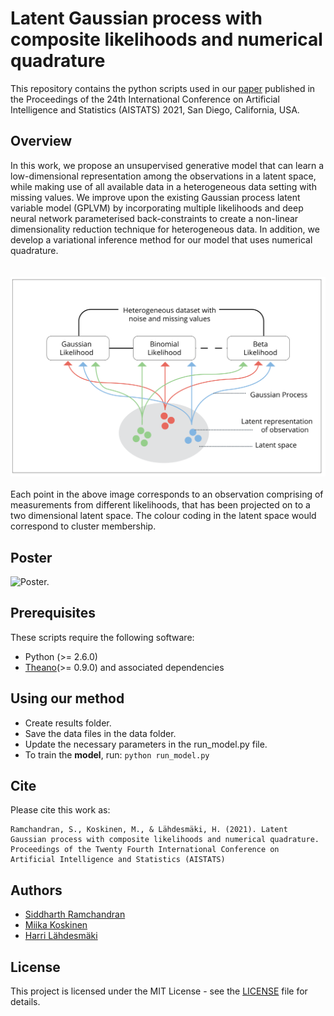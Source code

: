 Latent Gaussian process with composite likelihoods and numerical quadrature
===========================================================================================
This repository contains the python scripts used in our [paper](http://proceedings.mlr.press/v130/ramchandran21a.html) published in the Proceedings of the 24th International Conference on Artificial Intelligence and Statistics (AISTATS) 2021, San Diego, California, USA.

Overview
--------
In this work, we propose an unsupervised generative model that can learn a low-dimensional representation among the observations in a latent space, while making use of all available data in a heterogeneous data setting with missing values. We improve upon the existing Gaussian process latent variable model (GPLVM) by incorporating multiple likelihoods and deep neural network parameterised back-constraints to create a non-linear dimensionality reduction technique for heterogeneous data. In addition, we develop a variational inference method for our model that uses numerical quadrature.<br/><br/><br/>
![Model overview.](./images/overview_sample.png)
<br/><br/>
Each point in the above image corresponds to an observation comprising of measurements from different likelihoods, that has been projected on to a two dimensional latent space. The colour coding in the latent space would correspond to cluster membership.

Poster
------
![Poster.](./images/poster_latent-GP.png)

Prerequisites
---------------
These scripts require the following software:
- Python (>= 2.6.0)
- [Theano](https://pypi.org/project/Theano/#description)(>= 0.9.0) and associated dependencies

Using our method
----------------
- Create results folder.
- Save the data files in the data folder.
- Update the necessary parameters in the run_model.py file.
- To train the **model**, run:
		`python run_model.py`

Cite
---------------
Please cite this work as:
```
Ramchandran, S., Koskinen, M., & Lähdesmäki, H. (2021). Latent Gaussian process with composite likelihoods and numerical quadrature. Proceedings of the Twenty Fourth International Conference on Artificial Intelligence and Statistics (AISTATS)
```

Authors
---------------
- [Siddharth Ramchandran](https://www.siddharthr.com)
- [Miika Koskinen](https://www.linkedin.com/in/miika-koskinen-462ab83/)
- [Harri Lähdesmäki](http://users.ics.aalto.fi/harrila/)

License
---------------
This project is licensed under the MIT License - see the [LICENSE](LICENSE) file for details.

